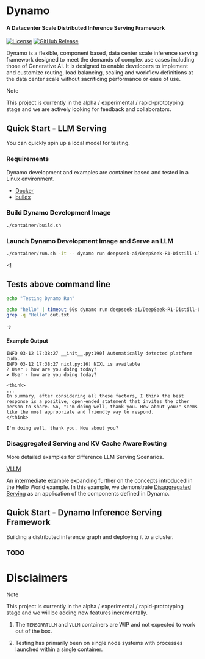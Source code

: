 <!--
SPDX-FileCopyrightText: Copyright (c) 2024-2025 NVIDIA CORPORATION & AFFILIATES. All rights reserved.
SPDX-License-Identifier: Apache-2.0

Licensed under the Apache License, Version 2.0 (the "License");
you may not use this file except in compliance with the License.
You may obtain a copy of the License at

http://www.apache.org/licenses/LICENSE-2.0

Unless required by applicable law or agreed to in writing, software
distributed under the License is distributed on an "AS IS" BASIS,
WITHOUT WARRANTIES OR CONDITIONS OF ANY KIND, either express or implied.
See the License for the specific language governing permissions and
limitations under the License.
-->

# Dynamo

<h4> A Datacenter Scale Distributed Inference Serving Framework </h4>

[![License](https://img.shields.io/badge/License-Apache_2.0-blue.svg)](https://opensource.org/licenses/Apache-2.0)
[![GitHub Release](https://img.shields.io/github/v/release/ai-dynamo/dynamo)](https://github.com/ai-dynamo/dynamo/releases/latest)


Dynamo is a flexible, component based, data center scale inference
serving framework designed to meet the demands of complex use cases
including those of Generative AI. It is designed to enable developers
to implement and customize routing, load balancing, scaling and
workflow definitions at the data center scale without sacrificing
performance or ease of use.

> [!NOTE]
> This project is currently in the alpha / experimental /
> rapid-prototyping stage and we are actively looking for feedback and
> collaborators.

## Quick Start - LLM Serving

You can quickly spin up a local model for testing.

### Requirements

Dynamo development and examples are container based and tested in a
Linux environment.

* [Docker](https://docs.docker.com/get-started/get-docker/)
* [buildx](https://github.com/docker/buildx)

### Build Dynamo Development Image

<!--pytest.mark.skip-->
```bash
./container/build.sh
```

### Launch Dynamo Development Image and Serve an LLM

<!--pytest.mark.skip-->
```bash
./container/run.sh -it -- dynamo run deepseek-ai/DeepSeek-R1-Distill-Llama-8B
```

<!

## Tests above command line
```bash
echo "Testing Dynamo Run"

echo "hello" | timeout 60s dynamo run deepseek-ai/DeepSeek-R1-Distill-Llama-8B >out.txt 2>&1
grep -q "Hello" out.txt
```
->

#### Example Output

```
INFO 03-12 17:38:27 __init__.py:190] Automatically detected platform cuda.
INFO 03-12 17:38:27 nixl.py:16] NIXL is available
? User › how are you doing today?
✔ User · how are you doing today?

<think>
...
In summary, after considering all these factors, I think the best response is a positive, open-ended statement that invites the other person to share. So, "I'm doing well, thank you. How about you?" seems like the most appropriate and friendly way to respond.
</think>

I'm doing well, thank you. How about you?
```

### Disaggregated Serving and KV Cache Aware Routing

More detailed examples for difference LLM Serving Scenarios.

[VLLM](./examples/python_rs/llm/vllm)

An intermediate example expanding further on the concepts introduced
in the Hello World example. In this example, we demonstrate
[Disaggregated Serving](https://arxiv.org/abs/2401.09670) as an
application of the components defined in Dynamo.


## Quick Start - Dynamo Inference Serving Framework

Building a distributed inference graph and deploying it to a cluster.

### TODO


# Disclaimers

> [!NOTE]
> This project is currently in the alpha / experimental /
> rapid-prototyping stage and we will be adding new features incrementally.

1. The `TENSORRTLLM` and `VLLM` containers are WIP and not expected to
   work out of the box.

2. Testing has primarily been on single node systems with processes
   launched within a single container.
